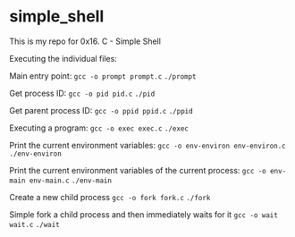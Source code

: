 # simple_shell
This is my repo for 0x16. C - Simple Shell

Executing the individual files: <br/>

Main entry point:
`gcc -o prompt prompt.c`
`./prompt`

Get process ID:
`gcc -o pid pid.c`
`./pid`

Get parent process ID:
`gcc -o ppid ppid.c`
`./ppid`

Executing a program:
`gcc -o exec exec.c`
`./exec`

Print the current environment variables:
`gcc -o env-environ env-environ.c`
`./env-environ`

Print the current environment variables of the current process:
`gcc -o env-main env-main.c`
`./env-main`

Create a new child process
`gcc -o fork fork.c`
`./fork`

Simple fork a child process and then immediately waits for it
`gcc -o wait wait.c`
`./wait`

``
``

``
``